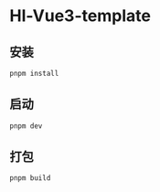 # Hl-Vue3-template

## 安装

```bash
pnpm install
```

## 启动

```bash
pnpm dev
```

## 打包

```bash
pnpm build
```
